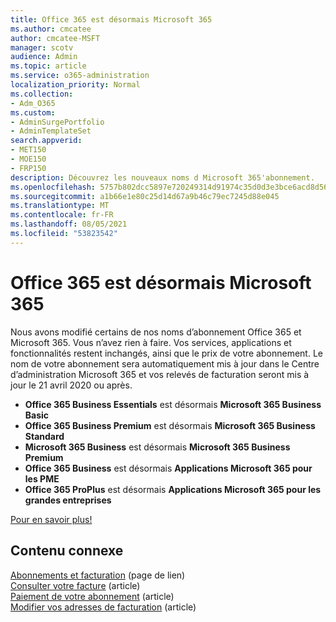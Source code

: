 ```yaml
---
title: Office 365 est désormais Microsoft 365
ms.author: cmcatee
author: cmcatee-MSFT
manager: scotv
audience: Admin
ms.topic: article
ms.service: o365-administration
localization_priority: Normal
ms.collection:
- Adm_O365
ms.custom:
- AdminSurgePortfolio
- AdminTemplateSet
search.appverid:
- MET150
- MOE150
- FRP150
description: Découvrez les nouveaux noms d Microsoft 365'abonnement.
ms.openlocfilehash: 5757b802dcc5897e720249314d91974c35d0d3e3bce6acd8d564065bdc8a891c
ms.sourcegitcommit: a1b66e1e80c25d14d67a9b46c79ec7245d88e045
ms.translationtype: MT
ms.contentlocale: fr-FR
ms.lasthandoff: 08/05/2021
ms.locfileid: "53823542"
---
```

# <a name="office-365-is-now-microsoft-365"></a>Office 365 est désormais Microsoft 365

Nous avons modifié certains de nos noms d’abonnement Office 365 et Microsoft 365. Vous n’avez rien à faire. Vos services, applications et fonctionnalités restent inchangés, ainsi que le prix de votre abonnement. Le nom de votre abonnement sera automatiquement mis à jour dans le Centre d’administration Microsoft 365 et vos relevés de facturation seront mis à jour le 21 avril 2020 ou après.

- **Office 365 Business Essentials** est désormais **Microsoft 365 Business Basic**
- **Office 365 Business Premium** est désormais **Microsoft 365 Business Standard**
- **Microsoft 365 Business** est désormais **Microsoft 365 Business Premium**
- **Office 365 Business** est désormais **Applications Microsoft 365 pour les PME**
- **Office 365 ProPlus** est désormais **Applications Microsoft 365 pour les grandes entreprises**

[Pour en savoir plus!](https://go.microsoft.com/fwlink/?linkid=2120533)

## <a name="related-content"></a>Contenu connexe

[Abonnements et facturation](../commerce/index.yml) (page de lien)\
[Consulter votre facture](../commerce/billing-and-payments/view-your-bill-or-invoice.md) (article)\
[Paiement de votre abonnement](../commerce/billing-and-payments/pay-for-your-subscription.md) (article)\
[Modifier vos adresses de facturation](../commerce/billing-and-payments/change-your-billing-addresses.md) (article)
